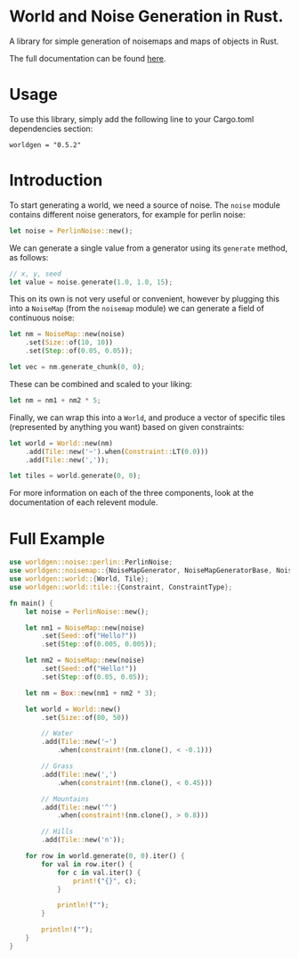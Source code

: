 # World and Noise Generation in Rust.

A library for simple generation of noisemaps and maps of objects in Rust.

The full documentation can be found [here](https://docs.rs/worldgen/).

# Usage

To use this library, simply add the following line to your Cargo.toml
dependencies section:

```
worldgen = "0.5.2"
```

# Introduction

To start generating a world, we need a source of noise. The `noise`
module contains different noise generators, for example for perlin noise:

```rust
let noise = PerlinNoise::new();
```

We can generate a single value from a generator using its `generate`
method, as follows:

```rust
// x, y, seed
let value = noise.generate(1.0, 1.0, 15);
```

This on its own is not very useful or convenient, however by plugging this
into a `NoiseMap` (from the `noisemap` module) we can generate a field of
continuous noise:

```rust
let nm = NoiseMap::new(noise)
    .set(Size::of(10, 10))
    .set(Step::of(0.05, 0.05));

let vec = nm.generate_chunk(0, 0);
```

These can be combined and scaled to your liking:

```rust
let nm = nm1 + nm2 * 5;
```

Finally, we can wrap this into a `World`, and produce a vector of specific
tiles (represented by anything you want) based on given constraints:

```rust
let world = World::new(nm)
    .add(Tile::new('~').when(Constraint::LT(0.0)))
    .add(Tile::new(','));

let tiles = world.generate(0, 0);
```

For more information on each of the three components, look at the
documentation of each relevent module.

# Full Example

```rust
use worldgen::noise::perlin::PerlinNoise;
use worldgen::noisemap::{NoiseMapGenerator, NoiseMapGeneratorBase, NoiseMap, Seed, Step, Size};
use worldgen::world::{World, Tile};
use worldgen::world::tile::{Constraint, ConstraintType};

fn main() {
    let noise = PerlinNoise::new();

    let nm1 = NoiseMap::new(noise)
        .set(Seed::of("Hello?"))
        .set(Step::of(0.005, 0.005));

    let nm2 = NoiseMap::new(noise)
        .set(Seed::of("Hello!"))
        .set(Step::of(0.05, 0.05));

    let nm = Box::new(nm1 + nm2 * 3);

    let world = World::new()
        .set(Size::of(80, 50))

        // Water
        .add(Tile::new('~')
            .when(constraint!(nm.clone(), < -0.1)))

        // Grass
        .add(Tile::new(',')
            .when(constraint!(nm.clone(), < 0.45)))

        // Mountains
        .add(Tile::new('^')
            .when(constraint!(nm.clone(), > 0.8)))

        // Hills
        .add(Tile::new('n'));

    for row in world.generate(0, 0).iter() {
        for val in row.iter() {
            for c in val.iter() {
                print!("{}", c);
            }

            println!("");
        }

        println!("");
    }
}
```


